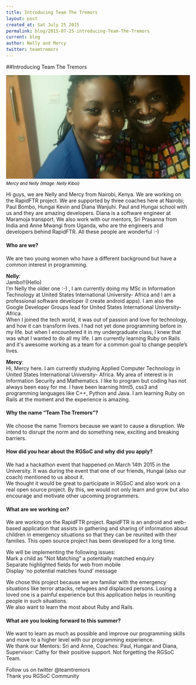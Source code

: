 ```yaml
---
title: Introducing Team The Tremors
layout: post
created_at: Sat July 25 2015
permalink: blog/2015-07-25-introducing-Team-The-Tremors
current: blog
author: Nelly and Mercy
twitter: teamtremors
---
```


##Introducing Team The Tremors

<img src="/img/blog/2015/Introducing-Team-The-Tremors-students.png" alt="Nelly and Mercy">
<br><font color="black"><small><i> Mercy and Nelly (Image: Nelly Kiboi)</i></small></font>

Hi guys, we are Nelly and Mercy from Nairobi, Kenya. We are working on the RapidFTR project. We are supported by three coaches here at Nairobi; Paul Bombo, Hungai Kevin and Diana Wanjuhi. Paul and Hungai school with us and they are amazing developers. Diana is a software engineer at Maramoja transport. We also work with our mentors, Sri Prasanna from India and Anne Mwangi from Uganda, who are the engineers and developers behind RapidFTR. All these people are wonderful :-)

#### Who are we?  
We are two young women who have a different background but have a common interest in programming.

__Nelly__:  
Jambo!!(Hello)  
I’m Nelly the older one :-)  , I am currently doing my MSc in Information Technology at United States International University- Africa and I am a professional software developer (I create android apps). I am also the Google Developer Groups lead for United States International University-Africa.  
When I joined the tech world, it was out of passion and love for technology, and how it can transform lives. I had not yet done programming before in my life. but when I encountered it in my undergraduate class, I knew that was what I wanted to do all my life. I am currently learning Ruby on Rails and it's awesome working as a team for a common goal to change people’s lives.

__Mercy__:  
Hi, Mercy here. I am currently studying Applied Computer Technology in United States International University- Africa. My  area of interest is in Information Security and Mathematics. I like to program but coding has not always been easy for me. I have been learning html5, css3 and programming languages like C++, Python and Java. I am learning Ruby on Rails at the moment and the experience is amazing. 

#### Why the name “Team The Tremors”?
We choose the name Tremors because we want to cause a disruption. We intend to disrupt the norm and do something new, exciting and breaking barriers. 

#### How did you hear about the RGSoC and why did you apply?
We had a hackathon event that happened on March 14th 2015 in the University. It was during the event that one of our friends, Hungai (also our coach) mentioned to us about it.  
We thought it would be great to participate in RGSoC and also work on a real open source project. By this, we would not only learn and grow but also encourage and motivate other upcoming programmers.

#### What are we working on?
We are working on the RapidFTR project. RapidFTR is an android and web-based application that assists in gathering and sharing of information about children in emergency situations so that they can be reunited with their families. This open source project has been developed for a long time.  

We will be implementing the following issues:  
Mark a child as "Not Matching" a potentially matched enquiry  
Separate highlighted fields for web from mobile  
Display ‘no potential matches found’ message  

We chose this project because we are familiar with the emergency situations like terror attacks, refugees and displaced persons. Losing a loved one is a painful experience but this application helps in reuniting people in such situations.  
We also want to learn the most about Ruby and Rails.  

#### What are you looking forward to this summer?  
We want to learn as much as possible and improve our programming skills and move to a higher level with our programming experience.  
We thank our Mentors: Sri and Anne, Coaches: Paul, Hungai and Diana, Supervisor: Cathy for their positive support. Not forgetting the RGSoC Team.  


Follow us on twitter @teamtremors  
Thank you RGSoC Community  
